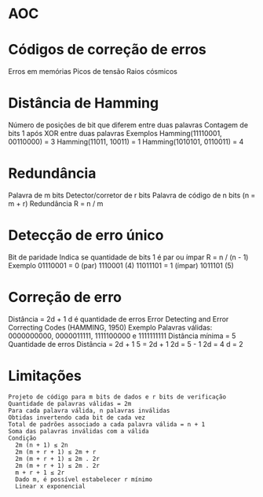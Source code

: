 # AOC
# Códigos de correção de erros

  Erros em memórias
    Picos de tensão
    Raios cósmicos
    
# Distância de Hamming
  Número de posições de bit que diferem entre duas palavras
  Contagem de bits 1 após XOR entre duas palavras
  Exemplos
    Hamming(11110001, 00110000) = 3
    Hamming(11011, 10011) = 1
    Hamming(1010101, 0110011) = 4

# Redundância
  Palavra de m bits
  Detector/corretor de r bits
  Palavra de código de n bits (n = m + r)
  Redundância R = n / m
# Detecção de erro único
  Bit de paridade
  Indica se quantidade de bits 1 é par ou ímpar
  R = n / (n - 1)
  Exemplo
    01110001 = 0 (par) 1110001 (4)
    11011101 = 1 (ímpar) 1011101 (5)

# Correção de erro
  Distância = 2d + 1
  d é quantidade de erros
  Error Detecting and Error Correcting Codes (HAMMING, 1950)
  Exemplo
    Palavras válidas: 0000000000, 0000011111, 1111100000 e 1111111111
    Distância mínima = 5
    Quantidade de erros
    Distância = 2d + 1
      5 = 2d + 1
      2d = 5 - 1
      2d = 4
      d = 2


# Limitações
    Projeto de código para m bits de dados e r bits de verificação
    Quantidade de palavras válidas = 2m
    Para cada palavra válida, n palavras inválidas
    Obtidas invertendo cada bit de cada vez
    Total de padrões associado a cada palavra válida = n + 1
    Soma das palavras inválidas com a válida
    Condição
      2m (n + 1) ≤ 2n
      2m (m + r + 1) ≤ 2m + r
      2m (m + r + 1) ≤ 2m . 2r
      2m (m + r + 1) ≤ 2m . 2r
      m + r + 1 ≤ 2r
      Dado m, é possível estabelecer r mínimo
      Linear x exponencial
